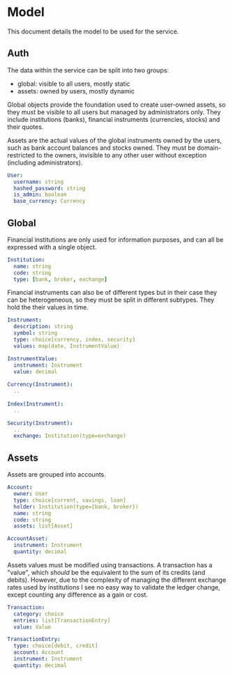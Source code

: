 # Model

This document details the model to be used for the service.

## Auth

The data within the service can be split into two groups:

* global: visible to all users, mostly static
* assets: owned by users, mostly dynamic

Global objects provide the foundation used to create user-owned assets, so they must be visible to all users but managed
by administrators only. They include institutions (banks), financial instruments (currencies, stocks) and their quotes. 

Assets are the actual values of the global instruments owned by the users, such as bank account balances and stocks 
owned. They must be domain-restricted to the owners, invisible to any other user without exception (including 
administrators).

```yaml
User:
  username: string
  hashed_password: string
  is_admin: boolean
  base_currency: Currency
```

## Global

Financial institutions are only used for information purposes, and can all be expressed with a single object.

```yaml
Institution:
  name: string
  code: string
  type: [bank, broker, exchange]
```

Financial instruments can also be of different types but in their case they can be heterogeneous, so they must be split
in different subtypes. They hold the their values in time.

```yaml
Instrument:
  description: string
  symbol: string
  type: choice[currency, index, security]
  values: map(date, InstrumentValue)

InstrumentValue:
  instrument: Instrument
  value: decimal
  
Currency(Instrument):
  ..
  
Index(Instrument):
  ..

Security(Instrument):
  ..
  exchange: Institution(type=exchange)
```

## Assets

Assets are grouped into accounts.

```yaml
Account:
  owner: User
  type: choice[current, savings, loan]
  holder: Institution(type=[bank, broker])
  name: string
  code: string
  assets: list[Asset]

AccountAsset:
  instrument: Instrument
  quantity: decimal
```

Assets values must be modified using transactions. A transaction has a "value", which *should* be the equivalent to the 
sum of its credits (and debits). However, due to the complexity of managing the different exchange rates used by 
institutions I see no easy way to validate the ledger change, except counting any difference as a gain or cost.

```yaml
Transaction:
  category: choice
  entries: list[TransactionEntry]
  value: Value

TransactionEntry:
  type: choice[debit, credit]
  account: Account
  instrument: Instrument
  quantity: decimal
```
